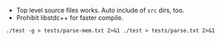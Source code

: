 - Top level source files works. Auto include of `src` dirs, too.
- Prohibit libstdc++ for faster compile.

`
./test -g > tests/parse-mem.txt 2>&1
./test > tests/parse.txt 2>&1
`
